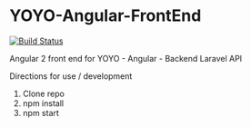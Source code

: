 # YOYO-Angular-FrontEnd
[![Build Status](https://travis-ci.org/jameshmread/YOYO-FrontEnd.svg?branch=master)](https://travis-ci.org/jameshmread/YOYO-FrontEnd)

Angular 2 front end for YOYO - Angular - Backend Laravel API

Directions for use / development
1) Clone repo
2) npm install
3) npm start